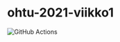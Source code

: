 # ohtu-2021-viikko1
![GitHub Actions](https://github.com/mluukkai/ohtu-viikko1-s2020/workflows/Java%20CI%20with%20Gradle/badge.svg)
